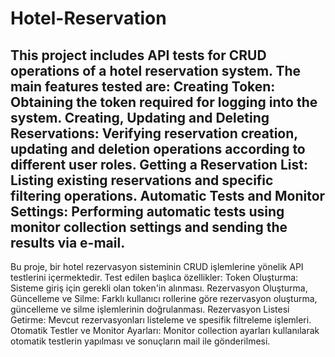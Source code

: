 # Hotel-Reservation

This project includes API tests for CRUD operations of a hotel reservation system. The main features tested are:
Creating Token: Obtaining the token required for logging into the system.
Creating, Updating and Deleting Reservations: Verifying reservation creation, updating and deletion operations according to different user roles.
Getting a Reservation List: Listing existing reservations and specific filtering operations.
Automatic Tests and Monitor Settings: Performing automatic tests using monitor collection settings and sending the results via e-mail.
-----------------------------------------------------------------------------------------------------------------------------------------------------
Bu proje, bir hotel rezervasyon sisteminin CRUD işlemlerine yönelik API testlerini içermektedir. Test edilen başlıca özellikler:
Token Oluşturma: Sisteme giriş için gerekli olan token'in alınması.
Rezervasyon Oluşturma, Güncelleme ve Silme: Farklı kullanıcı rollerine göre rezervasyon oluşturma, güncelleme ve silme işlemlerinin doğrulanması.
Rezervasyon Listesi Getirme: Mevcut rezervasyonları listeleme ve spesifik filtreleme işlemleri.
Otomatik Testler ve Monitor Ayarları: Monitor collection ayarları kullanılarak otomatik testlerin yapılması ve sonuçların mail ile gönderilmesi.
